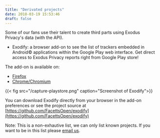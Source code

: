 ```yaml
---
title: "Derivated projects"
date: 2018-03-19 15:53:46
draft: false
---
```


Some of our fans use their talent to create third parts using Exodus Privacy's data (with the API).

* Exodify: a browser add-on to see the list of trackers embedded in Android© applications within the Google Play web interface. Get direct access to Exodus Privacy reports right from Google Play store!

The add-on is available on:

* [Firefox](https://addons.mozilla.org/en-US/firefox/addon/exodify/)
* [Chrome/Chromium](https://chrome.google.com/webstore/detail/exodify/imfbjeceaelpdlhbeembaocakecajhlm) 

{{< fig src="/capture-playstore.png" caption="Screenshot of Exodify">}}

You can download Exodify directly from your browser in the add-on preferences or see the project source at [https://github.com/FacettsOpen/exodify](https://github.com/FacettsOpen/exodify) 

Note: This is a non-exhautive list, we can only list known projects. If you want to be in this list please [email us](mailto:bureau@xodus-privacy.eu.org). 